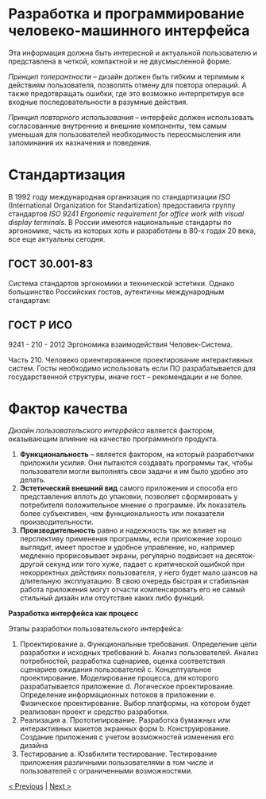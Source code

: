 
# Разработка и программирование человеко-машинного интерфейса


Эта информация должна быть интересной и актуальной пользователю и представлена в
четкой, компактной и не двусмысленной форме.


*Принцип толерантности* – дизайн должен быть гибким и терпимым к действиям
пользователя, позволять отмену для повтора операций. А также предотвращать ошибки, где
это возможно интерпретируя все входные последовательности в разумные действия.


*Принцип повторного использования* – интерфейс должен использовать согласованные
внутренние и внешние компоненты, тем самым уменьшая для пользователей необходимость
переосмысления или запоминания их назначения и поведения.


# Стандартизация


В 1992 году международная организация по стандартизации *ISO* (International Organization for
Standartization) предоставила группу стандартов *ISO 9241* _Ergonomic requirement for office work
with visual display terminals_. В России имеются национальные стандарты по эргономике, часть
из которых хоть и разработаны в 80-х годах 20 века, все еще актуальны сегодня.


## ГОСТ 30.001-83 
Система стандартов эргономики и технической эстетики.
Однако большинство Российских гостов, аутентичны международным стандартам:


## ГОСТ Р ИСО
9241 - 210 - 2012 Эргономика взаимодействия Человек-Система.


Часть 210. Человеко ориентированное проектирование интерактивных систем.
Госты необходимо использовать если ПО разрабатывается для государственной структуры,
иначе гост – рекомендации и не более.

# Фактор качества

*Дизайн пользовательского интерфейса* является фактором, оказывающим влияние на качество
программного продукта.

1. **Функциональность** – является фактором, на который разработчики приложили усилия.
    Они пытаются создавать программы так, чтобы пользователи могли выполнять свои
    задачи и им было удобно это делать.
2. **Эстетический внешний вид** самого приложения и способа его представления вплоть до
    упаковки, позволяет сформировать у потребителя положительное мнение о программе. Их
    показатель более субъективен, чем функциональность или показатели
    производительности.
3. **Производительность** равно и надежность так же влияет на перспективу применения
    программы, если приложение хорошо выглядит, имеет простое и удобное управление, но,
    например медленно прорисовывает экраны, регулярно подвисает на десяток-другой
    секунд или того хуже, падает с критической ошибкой при некорректных действиях
    пользователя, у него будет мало шансов на длительную эксплуатацию. В свою очередь
    быстрая и стабильная работа приложения могут отчасти компенсировать его не самый
    стильный дизайн или отсутствие каких либо функций.

**Разработка интерфейса как процесс**

Этапы разработки пользовательского интерфейса:

1. Проектирование
    a. Функциональные требования. Определение цели разработки и исходных
       требований
    b. Анализ пользователей. Анализ потребностей, разработка сценариев, оценка
       соответствия сценариев ожидания пользователей
    c. Концептуальное проектирование. Моделирование процесса, для которого
       разрабатывается приложение
    d. Логическое проектирование. Определение информационных потоков в
       приложении
    e. Физическое проектирование. Выбор платформы, на котором будет реализован
       проект и средство разработки.
2. Реализация
    a. Прототипирование. Разработка бумажных или интерактивных макетов экранных
       форм
    b. Конструирование. Создание приложения с учетом возможностей изменения его
       дизайна
3. Тестирование
    a. Юзабилити тестирование. Тестирование приложения различными пользователями
       в том числе и пользователей с ограниченными возможностями.


[< Previous](1-2.md) | [Next >](4.md)